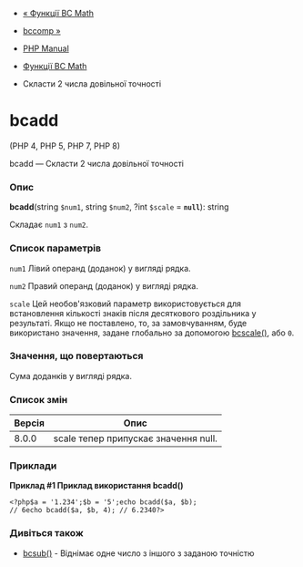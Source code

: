 - [« Функції BC Math](ref.bc.md)
- [bccomp »](function.bccomp.md)

- [PHP Manual](index.md)
- [Функції BC Math](ref.bc.md)
- Скласти 2 числа довільної точності

# bcadd

(PHP 4, PHP 5, PHP 7, PHP 8)

bcadd — Скласти 2 числа довільної точності

### Опис

**bcadd**(string `$num1`, string `$num2`, ?int `$scale` = **`null`**):
string

Складає `num1` з `num2`.

### Список параметрів

`num1`
Лівий операнд (доданок) у вигляді рядка.

`num2`
Правий операнд (доданок) у вигляді рядка.

`scale`
Цей необов'язковий параметр використовується для встановлення кількості
знаків після десяткового роздільника у результаті. Якщо не поставлено, то,
за замовчуванням, буде використано значення, задане глобально за допомогою
[bcscale()](function.bcscale.md), або `0`.

### Значення, що повертаються

Сума доданків у вигляді рядка.

### Список змін

| Версія | Опис                                 |
| ------ | ------------------------------------ |
| 8.0.0  | scale тепер припускає значення null. |

### Приклади

**Приклад #1 Приклад використання **bcadd()****

` <?php$a = '1.234';$b = '5';echo bcadd($a, $b); // 6echo bcadd($a, $b, 4); // 6.2340?> `

### Дивіться також

- [bcsub()](function.bcsub.md) - Віднімає одне число з іншого з
заданою точністю
